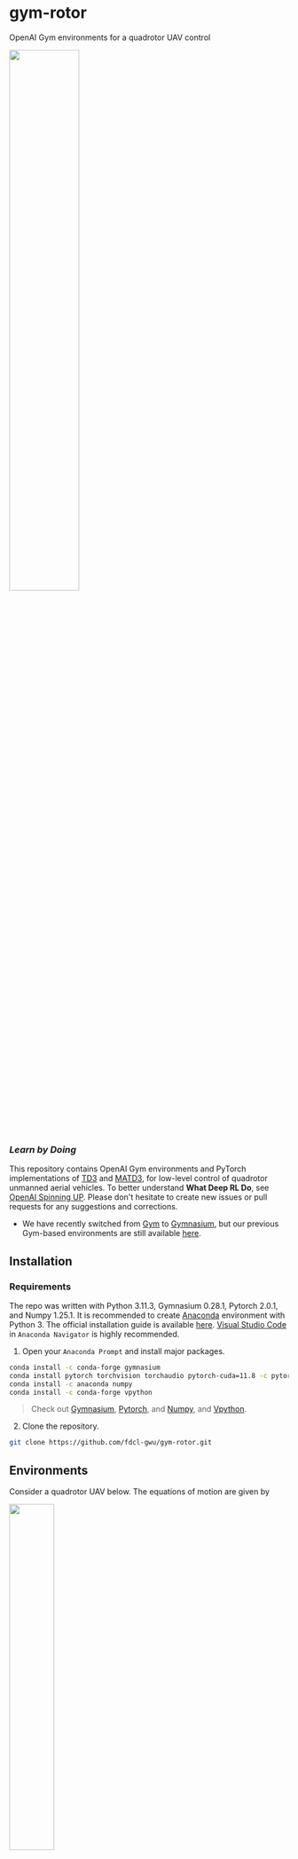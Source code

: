 
# gym-rotor

OpenAI Gym environments for a quadrotor UAV control

<img src="https://github.com/fdcl-gwu/gym-rotor/assets/50692767/4434e07f-48ae-4d96-8407-3d815e913ca7" width=50%>

### ***Learn by Doing***

This repository contains OpenAI Gym environments and PyTorch implementations of [TD3](https://arxiv.org/abs/1802.09477) and [MATD3](https://arxiv.org/abs/1910.01465), for low-level control of quadrotor unmanned aerial vehicles. 
To better understand **What Deep RL Do**, see [OpenAI Spinning UP](https://spinningup.openai.com/en/latest/index.html).
Please don't hesitate to create new issues or pull requests for any suggestions and corrections. 
- We have recently switched from [Gym](https://www.gymlibrary.dev/) to [Gymnasium](https://gymnasium.farama.org/), but our previous Gym-based environments are still available [here](https://github.com/fdcl-gwu/gym-rotor/tree/gym).

## Installation
### Requirements
The repo was written with Python 3.11.3, Gymnasium 0.28.1, Pytorch 2.0.1, and Numpy 1.25.1.
It is recommended to create [Anaconda](https://www.anaconda.com/) environment with Python 3.
The official installation guide is available [here](https://docs.anaconda.com/anaconda/install/).
[Visual Studio Code](https://code.visualstudio.com/) in ``Anaconda Navigator`` is highly recommended.

1. Open your ``Anaconda Prompt`` and install major packages.
```bash
conda install -c conda-forge gymnasium
conda install pytorch torchvision torchaudio pytorch-cuda=11.8 -c pytorch -c nvidia
conda install -c anaconda numpy
conda install -c conda-forge vpython
```
> Check out [Gymnasium](https://anaconda.org/conda-forge/gymnasium), [Pytorch](https://pytorch.org/get-started/locally/), and [Numpy](https://anaconda.org/anaconda/numpy), and [Vpython](https://anaconda.org/conda-forge/vpython).

2. Clone the repository.
```bash
git clone https://github.com/fdcl-gwu/gym-rotor.git
```

## Environments
Consider a quadrotor UAV below. The equations of motion are given by

<img src="https://github.com/fdcl-gwu/gym-rotor/assets/50692767/7d683754-fd60-41e0-a29f-12e26ea279a8" width=40%>

The position and the velocity of the quadrotor are represented by $x \in \mathbb{R}^3$ and $v \in \mathbb{R}^3$, respectively.
The attitude is defined by the rotation matrix $R \in SO(3) = \lbrace R \in \mathbb{R}^{3\times 3} | R^T R=I_{3\times 3}, \mathrm{det}[R]=1 \rbrace$, that is the linear transformation of the representation of a vector from the body-fixed frame $\lbrace \vec b_{1},\vec b_{2},\vec b_{3} \rbrace$ to the inertial frame $\lbrace \vec e_1,\vec e_2,\vec e_3 \rbrace$. 
The angular velocity vector is denoted by $\Omega \in \mathbb{R}^3$.
Given the total thrust $f = \sum{}_{i=1}^{4} T_i \in \mathbb{R}$ and the moment $M = [M_1, M_2, M_3]^T \in \mathbb{R}^3$ resolved in the body-fixed frame, the thrust of each motor $(T_1,T_2,T_3,T_4)$ is determined by

$$ \begin{gather} 
    \begin{bmatrix} 
        T_1 \\\ T_2 \\\ T_3 \\\ T_4
    \end{bmatrix}
    = \frac{1}{4}
    \begin{bmatrix}
        1 & 0      & 2/d   & -1/c_{\tau f} \\
        1 & -2/d & 0      & 1/c_{\tau f} \\
        1 & 0      & -2/d & -1/c_{\tau f} \\
        1 & 2/d   & 0      & 1/c_{\tau f} 
    \end{bmatrix}
    \begin{bmatrix}
        f \\\ M_1 \\\ M_2 \\\ M_3 
    \end{bmatrix}.
\end{gather} $$

| Env IDs | Description |
| :---: | --- |
| `Quad-v0` | This serves as the foundational env for wrappers, where the state and action are represented as $s = (x, v, R, \Omega)$ and $a = (T_1, T_2, T_3, T_4)$.|
| `CoupledWrapper` | For single-agent RL frameworks; the observation and action are given by $o = (e_x, e_v, R, e_\Omega, e_{I_x}, e_{b_1}, e_{I_{b_1}})$ and $a = (f, M_1, M_2, M_3)$.|
| `DecoupledWrapper` | For multi-agent RL frameworks; the observation and action for each agent are defined as $o_1 = (e_x, e_v, b_3, e_{\omega_{12}}, e_{I_x})$, $a_1 = (f, \tau)$ and $o_2 = (b_1, e_{\Omega_3}, e_{b_1}, e_{I_{b_1}})$, $a_2 = M_3$, respectively.|

where the error terms $e_x, e_v$, and $e_\Omega$ represent the errors in position, velocity, and angular velocity, respectively.
To eliminate steady-state errors, we add the integral terms $e_{I_x}$ and $e_{I_{b_1}}$.
More details can be found [here](https://arxiv.org/abs/2311.06144).

<!-- ### wrapper
This repo provides several useful wrappers that can be found in `./gym_rotor/wrappers/'.
| Wrapper IDs | Description |
| :---: | --- |
| `Sim2RealWrapper` | [Domain randomization](https://lilianweng.github.io/posts/2019-05-05-domain-randomization/) and sensor noise are modeled for sim-to-real transfer.|
| `EquivWrapper` | Rotation equivariance properties are implemented for sample efficiency. More details can be found [here](https://arxiv.org/abs/2206.01233).| -->

## Examples
Hyperparameters can be adjusted in `args_parse.py`.
For example, training with the CTDE framework can be run by
```bash
python3 main.py --framework CTDE --seed 789
```

## Citation
If you find this work useful in your own work or would like to cite it, please give credit to our work:
```bash
@article{yu2023multi,
  title={Multi-Agent Reinforcement Learning for the Low-Level Control of a Quadrotor UAV},
  author={Yu, Beomyeol and Lee, Taeyoung},
  journal={arXiv preprint arXiv:2311.06144},
  year={2023}
}

@inproceedings{yu2023equivariant,
  title={Equivariant Reinforcement Learning for Quadrotor UAV},
  author={Yu, Beomyeol and Lee, Taeyoung},
  booktitle={2023 American Control Conference (ACC)},
  pages={2842--2847},
  year={2023},
  organization={IEEE}
}
```

## Reference:
- https://github.com/ethz-asl/reinmav-gym
- https://github.com/Lizhi-sjtu/MARL-code-pytorch